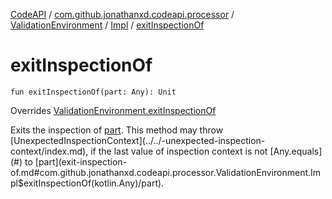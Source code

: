 [CodeAPI](../../../index.md) / [com.github.jonathanxd.codeapi.processor](../../index.md) / [ValidationEnvironment](../index.md) / [Impl](index.md) / [exitInspectionOf](.)

# exitInspectionOf

`fun exitInspectionOf(part: Any): Unit`

Overrides [ValidationEnvironment.exitInspectionOf](../exit-inspection-of.md)

Exits the inspection of [part](exit-inspection-of.md#com.github.jonathanxd.codeapi.processor.ValidationEnvironment.Impl$exitInspectionOf(kotlin.Any)/part). This method may throw [UnexpectedInspectionContext](../../-unexpected-inspection-context/index.md), if
the last value of inspection context is not [Any.equals](#) to [part](exit-inspection-of.md#com.github.jonathanxd.codeapi.processor.ValidationEnvironment.Impl$exitInspectionOf(kotlin.Any)/part).

